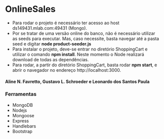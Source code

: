 # OnlineSales

<ul>
<li>Para rodar o projeto é necessário ter acesso ao host ds149431.mlab.com:49431 (Mongo).</li>
<li>Por se tratar de uma versão online do banco, não é necessário utilizar as seeds para executar. Mas, caso necessite, basta navegar até a pasta seed e digitar <b> node product-seeder.js </b></li>
<li>Para instalar o projeto, deve-se entrar no diretório ShoppingCart e utilizar o comando <b>npm install</b>. Neste momento o Node realizará download de todas as dependências.</li>
<li>Para rodar, a partir do diretório ShoppingCart, basta rodar <b>npm start</b>, e abrir o navegador no endereço http://localhost:3000.</li>
</ul>

<h4>Aline N. Favretto, Gustavo L. Schroeder e Leonardo dos Santos Paula</h4>

<h3>Ferramentas</h3>
<ul>
<li>MongoDB</li>
<li>Nodejs</li>
<li>Mongoose</li>
<li>Express</li>
<li>Handlebars</li>
<li>Bootstrap</li>
</ul>
